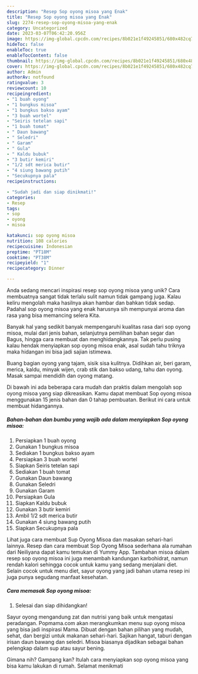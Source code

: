 ```yaml
---
description: "Resep Sop oyong misoa yang Enak"
title: "Resep Sop oyong misoa yang Enak"
slug: 2274-resep-sop-oyong-misoa-yang-enak
category: Uncategorized
date: 2023-03-07T06:42:20.956Z
image: https://img-global.cpcdn.com/recipes/8b021e1f49245851/680x482cq70/sop-oyong-misoa-foto-resep-utama.jpg
hideToc: false
enableToc: true
enableTocContent: false
thumbnail: https://img-global.cpcdn.com/recipes/8b021e1f49245851/680x482cq70/sop-oyong-misoa-foto-resep-utama.jpg
cover: https://img-global.cpcdn.com/recipes/8b021e1f49245851/680x482cq70/sop-oyong-misoa-foto-resep-utama.jpg
author: Admin
authorAv: notfound
ratingvalue: 3
reviewcount: 10
recipeingredient:
- "1 buah oyong"
- "1 bungkus misoa"
- "1 bungkus bakso ayam"
- "3 buah wortel"
- "Seiris tetelan sapi"
- "1 buah tomat"
- " Daun bawang"
- " Seledri"
- " Garam"
- " Gula"
- " Kaldu bubuk"
- "3 butir kemiri"
- "1/2 sdt merica butir"
- "4 siung bawang putih"
- "Secukupnya pala"
recipeinstructions:

- "Sudah jadi dan siap dinikmati!"
categories:
- Resep
tags:
- sop
- oyong
- misoa

katakunci: sop oyong misoa 
nutrition: 108 calories
recipecuisine: Indonesian
preptime: "PT18M"
cooktime: "PT38M"
recipeyield: "1"
recipecategory: Dinner

---
```





Anda sedang mencari inspirasi resep sop oyong misoa yang unik? Cara membuatnya sangat tidak terlalu sulit namun tidak gampang juga. Kalau keliru mengolah maka hasilnya akan hambar dan bahkan tidak sedap. Padahal sop oyong misoa yang enak harusnya sih mempunyai aroma dan rasa yang bisa memancing selera Kita.





Banyak hal yang sedikit banyak mempengaruhi kualitas rasa dari sop oyong misoa, mulai dari jenis bahan, selanjutnya pemilihan bahan segar dan Bagus, hingga cara membuat dan menghidangkannya. Tak perlu pusing kalau hendak menyiapkan sop oyong misoa enak,      asal sudah tahu triknya maka hidangan ini bisa jadi sajian istimewa.














Buang bagian oyong yang tajam, sisik sisa kulitnya. Didihkan air, beri garam, merica, kaldu, minyak wijen, crab stik dan bakso udang, tahu dan oyong. Masak sampai mendidih dan oyong matang.






Di bawah ini ada beberapa cara mudah dan praktis dalam mengolah sop oyong misoa yang siap dikreasikan. Kamu dapat membuat Sop oyong misoa menggunakan 15 jenis bahan dan 0 tahap pembuatan. Berikut ini cara untuk membuat hidangannya.

<!--inarticleads1-->

##### Bahan-bahan dan bumbu yang wajib ada dalam menyiapkan Sop oyong misoa:

1. Persiapkan 1 buah oyong
1. Gunakan 1 bungkus misoa
1. Sediakan 1 bungkus bakso ayam
1. Persiapkan 3 buah wortel
1. Siapkan Seiris tetelan sapi
1. Sediakan 1 buah tomat
1. Gunakan  Daun bawang
1. Gunakan  Seledri
1. Gunakan  Garam
1. Persiapkan  Gula
1. Siapkan  Kaldu bubuk
1. Gunakan 3 butir kemiri
1. Ambil 1/2 sdt merica butir
1. Gunakan 4 siung bawang putih
1. Siapkan Secukupnya pala


Lihat juga cara membuat Sup Oyong Misoa dan masakan sehari-hari lainnya. Resep dan cara membuat Sop Oyong Misoa sederhana ala rumahan dari Neiliyana dapat kamu temukan di Yummy App. Tambahan misoa dalam resep sop oyong misoa ini juga menambah kandungan karbohidrat, namun rendah kalori sehingga cocok untuk kamu yang sedang menjalani diet. Selain cocok untuk menu diet, sayur oyong yang jadi bahan utama resep ini juga punya segudang manfaat kesehatan. 

<!--inarticleads2-->

##### Cara memasak Sop oyong misoa:


1. Selesai dan siap dihidangkan!

Sayur oyong mengandung zat dan nutrisi yang baik untuk mengatasi peradangan. Popmama.com akan merangkumkan menu sup oyong misoa yang bisa jadi inspirasi Mama. Dibuat dengan bahan pilihan yang mudah, sehat, dan bergizi untuk makanan sehari-hari. Sajikan hangat, taburi dengan irisan daun bawang dan seledri. Misoa biasanya dijadikan sebagai bahan pelengkap dalam sup atau sayur bening. 

Gimana nih? Gampang kan? Itulah cara menyiapkan sop oyong misoa yang bisa kamu lakukan di rumah. Selamat menikmati

